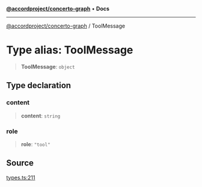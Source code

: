 [**@accordproject/concerto-graph**](../README.md) • **Docs**

***

[@accordproject/concerto-graph](../README.md) / ToolMessage

# Type alias: ToolMessage

> **ToolMessage**: `object`

## Type declaration

### content

> **content**: `string`

### role

> **role**: `"tool"`

## Source

[types.ts:211](https://github.com/accordproject/lab-concerto-graph/blob/87c81018347fa08584f3cb9907a3e77815e8c62a/src/types.ts#L211)
